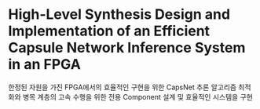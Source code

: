 # High-Level Synthesis Design and Implementation of an Efficient Capsule Network Inference System in an FPGA

한정된 자원을 가진 FPGA에서의 효율적인 구현을 위한 CapsNet 추론 알고리즘 최적화와 병목 계층의 고속 수행을 위한 전용 Component 설계 및 효율적인 시스템을 구현
